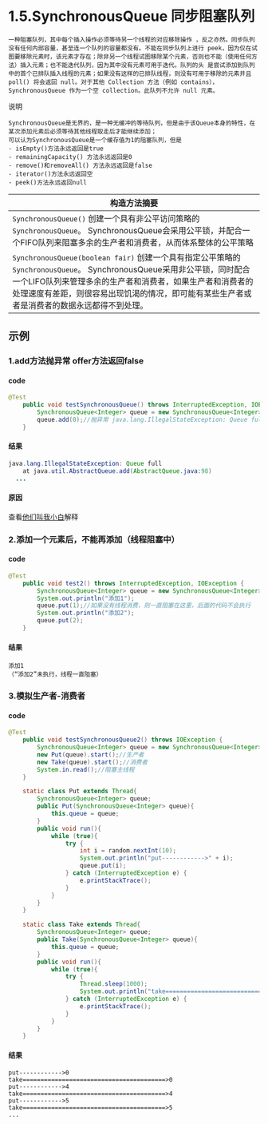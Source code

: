 # 1.5.SynchronousQueue 同步阻塞队列
```
一种阻塞队列，其中每个插入操作必须等待另一个线程的对应移除操作 ，反之亦然。同步队列没有任何内部容量，甚至连一个队列的容量都没有。不能在同步队列上进行 peek，因为仅在试图要移除元素时，该元素才存在；除非另一个线程试图移除某个元素，否则也不能（使用任何方法）插入元素；也不能迭代队列，因为其中没有元素可用于迭代。队列的头 是尝试添加到队列中的首个已排队插入线程的元素；如果没有这样的已排队线程，则没有可用于移除的元素并且 poll() 将会返回 null。对于其他 Collection 方法（例如 contains），SynchronousQueue 作为一个空 collection。此队列不允许 null 元素。
```
说明

```
SynchronousQueue是无界的，是一种无缓冲的等待队列，但是由于该Queue本身的特性，在某次添加元素后必须等待其他线程取走后才能继续添加；
可以认为SynchronousQueue是一个缓存值为1的阻塞队列，但是
- isEmpty()方法永远返回是true
- remainingCapacity() 方法永远返回是0
- remove()和removeAll() 方法永远返回是false
- iterator()方法永远返回空
- peek()方法永远返回null
```

| **构造方法摘要**                               |
| ---------------------------------------- |
| `SynchronousQueue()`           创建一个具有非公平访问策略的 `SynchronousQueue`。 SynchronousQueue会采用公平锁，并配合一个FIFO队列来阻塞多余的生产者和消费者，从而体系整体的公平策略 |
| `SynchronousQueue(boolean fair)`           创建一个具有指定公平策略的 `SynchronousQueue`。 SynchronousQueue采用非公平锁，同时配合一个LIFO队列来管理多余的生产者和消费者，如果生产者和消费者的处理速度有差距，则很容易出现饥渴的情况，即可能有某些生产者或者是消费者的数据永远都得不到处理。 |

## 示例

### 1.add方法抛异常 offer方法返回false

#### code

```java
@Test
    public void testSynchronousQueue() throws InterruptedException, IOException {
        SynchronousQueue<Integer> queue = new SynchronousQueue<Integer>();
        queue.add(0);//抛异常 java.lang.IllegalStateException: Queue full
    }
```

#### 结果

```java
java.lang.IllegalStateException: Queue full
	at java.util.AbstractQueue.add(AbstractQueue.java:98)
  ...
```

#### 原因

查看[他们叫我小白](https://www.jianshu.com/p/885e2eec2b96)解释

### 2.添加一个元素后，不能再添加（线程阻塞中）

#### code

```java
@Test
    public void test2() throws InterruptedException, IOException {
        SynchronousQueue<Integer> queue = new SynchronousQueue<Integer>();
        System.out.println("添加1");
        queue.put(1);//如果没有线程消费，则一直阻塞在这里，后面的代码不会执行
        System.out.println("添加2");
        queue.put(2);
    }
```

#### 结果

```
添加1
（“添加2”未执行，线程一直阻塞）
```

### 3.模拟生产者-消费者

#### code

```java
@Test
    public void testSynchronousQueue2() throws IOException {
        SynchronousQueue<Integer> queue = new SynchronousQueue<Integer>();
        new Put(queue).start();//生产者
        new Take(queue).start();//消费者
        System.in.read();//阻塞主线程
    }

    static class Put extends Thread{
        SynchronousQueue<Integer> queue;
        public Put(SynchronousQueue<Integer> queue){
            this.queue = queue;
        }
        public void run(){
            while (true){
                try {
                    int i = random.nextInt(10);
                    System.out.println("put------------>" + i);
                    queue.put(i);
                } catch (InterruptedException e) {
                    e.printStackTrace();
                }
            }
        }
    }

    static class Take extends Thread{
        SynchronousQueue<Integer> queue;
        public Take(SynchronousQueue<Integer> queue){
            this.queue = queue;
        }
        public void run(){
            while (true){
                try {
                    Thread.sleep(1000);
                    System.out.println("take========================================>" + queue.take());
                } catch (InterruptedException e) {
                    e.printStackTrace();
                }
            }
        }
    }
```

#### 结果

```
put------------>0
take========================================>0
put------------>4
take========================================>4
put------------>5
take========================================>5
...
```

